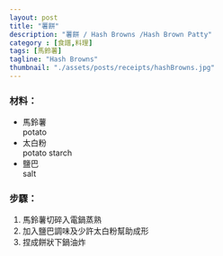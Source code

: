 ```yaml
---
layout: post
title: "薯餅"
description: "薯餅 / Hash Browns /Hash Brown Patty"
category : [食譜,料理]
tags: [馬鈴薯]
tagline: "Hash Browns"
thumbnail: "./assets/posts/receipts/hashBrowns.jpg"
---
```


### 材料：  
- 馬鈴薯  
  potato
- 太白粉   
  potato starch
- 鹽巴  
  salt


### 步驟： 

1. 馬鈴薯切碎入電鍋蒸熟
2. 加入鹽巴調味及少許太白粉幫助成形
3. 捏成餅狀下鍋油炸